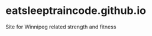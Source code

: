 eatsleeptraincode.github.io
===========================

Site for Winnipeg related strength and fitness
